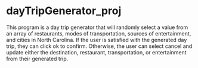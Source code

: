 # dayTripGenerator_proj
This program is a day trip generator that will randomly select a value from an array of restaurants, modes of transportation, sources of entertainment, and 
cities in North Carolina. If the user is satisfied with the generated day trip, they can click ok to confirm. Otherwise, the user can select cancel 
and update either the destination, restaurant, transportation, or entertainment from their generated trip.
